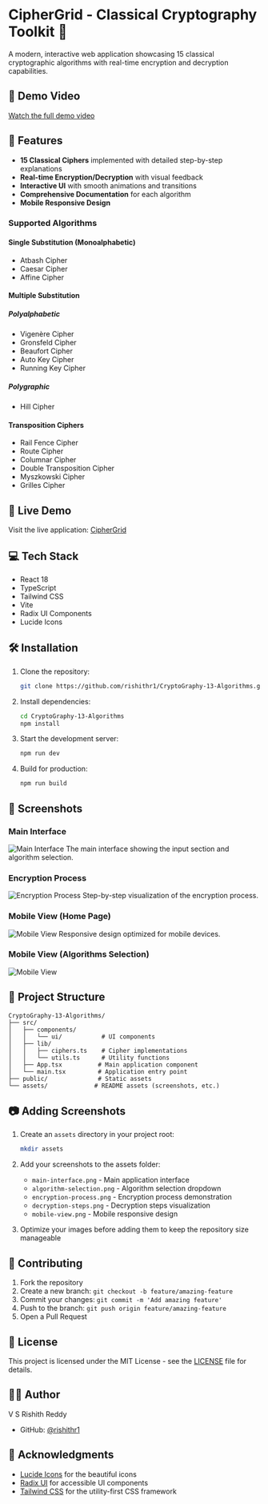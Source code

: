 # CipherGrid - Classical Cryptography Toolkit 🔐

A modern, interactive web application showcasing 15 classical cryptographic algorithms with real-time encryption and decryption capabilities.

## 🎥 Demo Video

[Watch the full demo video](https://drive.google.com/file/d/18UXBZer3lUPE1v45i90yKEveerii9UaC/view?usp=sharing)

## 🌟 Features

- **15 Classical Ciphers** implemented with detailed step-by-step explanations
- **Real-time Encryption/Decryption** with visual feedback
- **Interactive UI** with smooth animations and transitions
- **Comprehensive Documentation** for each algorithm
- **Mobile Responsive Design**

### Supported Algorithms

#### Single Substitution (Monoalphabetic)
- Atbash Cipher
- Caesar Cipher
- Affine Cipher

#### Multiple Substitution
##### Polyalphabetic
- Vigenère Cipher
- Gronsfeld Cipher
- Beaufort Cipher
- Auto Key Cipher
- Running Key Cipher

##### Polygraphic
- Hill Cipher

#### Transposition Ciphers
- Rail Fence Cipher
- Route Cipher
- Columnar Cipher
- Double Transposition Cipher
- Myszkowski Cipher
- Grilles Cipher

## 🚀 Live Demo

Visit the live application: [CipherGrid](https://ciphergrid.vercel.app/)

## 💻 Tech Stack

- React 18
- TypeScript
- Tailwind CSS
- Vite
- Radix UI Components
- Lucide Icons

## 🛠️ Installation

1. Clone the repository:
   ```bash
   git clone https://github.com/rishithr1/CryptoGraphy-13-Algorithms.git
   ```

2. Install dependencies:
   ```bash
   cd CryptoGraphy-13-Algorithms
   npm install
   ```

3. Start the development server:
   ```bash
   npm run dev
   ```

4. Build for production:
   ```bash
   npm run build
   ```

## 📸 Screenshots

### Main Interface
![Main Interface](./assets/homepage.png)
The main interface showing the input section and algorithm selection.

### Encryption Process
![Encryption Process](./assets/encryption.png)
Step-by-step visualization of the encryption process.

### Mobile View (Home Page)
![Mobile View](./assets/mobile-view1.png)
Responsive design optimized for mobile devices.

### Mobile View (Algorithms Selection)
![Mobile View](./assets/mobile-view2.png)


## 📁 Project Structure

```
CryptoGraphy-13-Algorithms/
├── src/
│   ├── components/
│   │   └── ui/           # UI components
│   ├── lib/
│   │   ├── ciphers.ts    # Cipher implementations
│   │   └── utils.ts      # Utility functions
│   ├── App.tsx          # Main application component
│   └── main.tsx         # Application entry point
├── public/              # Static assets
└── assets/             # README assets (screenshots, etc.)
```

## 📷 Adding Screenshots

1. Create an `assets` directory in your project root:
   ```bash
   mkdir assets
   ```

2. Add your screenshots to the assets folder:
   - `main-interface.png` - Main application interface
   - `algorithm-selection.png` - Algorithm selection dropdown
   - `encryption-process.png` - Encryption process demonstration
   - `decryption-steps.png` - Decryption steps visualization
   - `mobile-view.png` - Mobile responsive design

3. Optimize your images before adding them to keep the repository size manageable

## 🤝 Contributing

1. Fork the repository
2. Create a new branch: `git checkout -b feature/amazing-feature`
3. Commit your changes: `git commit -m 'Add amazing feature'`
4. Push to the branch: `git push origin feature/amazing-feature`
5. Open a Pull Request

## 📝 License

This project is licensed under the MIT License - see the [LICENSE](LICENSE) file for details.

## 👨‍💻 Author

V S Rishith Reddy
- GitHub: [@rishithr1](https://github.com/rishithr1)

## 🙏 Acknowledgments

- [Lucide Icons](https://lucide.dev) for the beautiful icons
- [Radix UI](https://www.radix-ui.com) for accessible UI components
- [Tailwind CSS](https://tailwindcss.com) for the utility-first CSS framework
